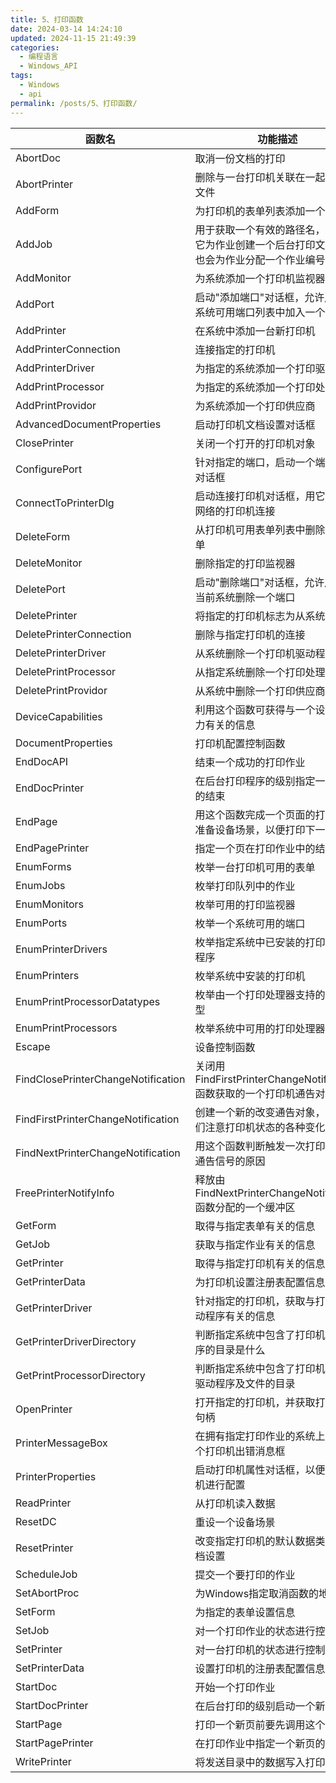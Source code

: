 ```yaml
---
title: 5、打印函数
date: 2024-03-14 14:24:10
updated: 2024-11-15 21:49:39
categories:
  - 编程语言
  - Windows_API
tags:
  - Windows
  - api
permalink: /posts/5、打印函数/
---
```

| 函数名                                | 功能描述                                                |
| ---------------------------------- | --------------------------------------------------- |
| AbortDoc                           | 取消一份文档的打印                                           |
| AbortPrinter                       | 删除与一台打印机关联在一起的缓冲文件                                  |
| AddForm                            | 为打印机的表单列表添加一个新表单                                    |
| AddJob                             | 用于获取一个有效的路径名，以便用它为作业创建一个后台打印文件。它也会为作业分配一个作业编号       |
| AddMonitor                         | 为系统添加一个打印机监视器                                       |
| AddPort                            | 启动"添加端口"对话框，允许用户在系统可用端口列表中加入一个新端口                   |
| AddPrinter                         | 在系统中添加一台新打印机                                        |
| AddPrinterConnection               | 连接指定的打印机                                            |
| AddPrinterDriver                   | 为指定的系统添加一个打印驱动程序                                    |
| AddPrintProcessor                  | 为指定的系统添加一个打印处理器                                     |
| AddPrintProvidor                   | 为系统添加一个打印供应商                                        |
| AdvancedDocumentProperties         | 启动打印机文档设置对话框                                        |
| ClosePrinter                       | 关闭一个打开的打印机对象                                        |
| ConfigurePort                      | 针对指定的端口，启动一个端口配置对话框                                 |
| ConnectToPrinterDlg                | 启动连接打印机对话框，用它同访问网络的打印机连接                            |
| DeleteForm                         | 从打印机可用表单列表中删除一个表单                                   |
| DeleteMonitor                      | 删除指定的打印监视器                                          |
| DeletePort                         | 启动"删除端口"对话框，允许用户从当前系统删除一个端口                         |
| DeletePrinter                      | 将指定的打印机标志为从系统中删除                                    |
| DeletePrinterConnection            | 删除与指定打印机的连接                                         |
| DeletePrinterDriver                | 从系统删除一个打印机驱动程序                                      |
| DeletePrintProcessor               | 从指定系统删除一个打印处理器                                      |
| DeletePrintProvidor                | 从系统中删除一个打印供应商                                       |
| DeviceCapabilities                 | 利用这个函数可获得与一个设备的能力有关的信息                              |
| DocumentProperties                 | 打印机配置控制函数                                           |
| EndDocAPI                          | 结束一个成功的打印作业                                         |
| EndDocPrinter                      | 在后台打印程序的级别指定一个文档的结束                                 |
| EndPage                            | 用这个函数完成一个页面的打印，并准备设备场景，以便打印下一个页                     |
| EndPagePrinter                     | 指定一个页在打印作业中的结尾                                      |
| EnumForms                          | 枚举一台打印机可用的表单                                        |
| EnumJobs                           | 枚举打印队列中的作业                                          |
| EnumMonitors                       | 枚举可用的打印监视器                                          |
| EnumPorts                          | 枚举一个系统可用的端口                                         |
| EnumPrinterDrivers                 | 枚举指定系统中已安装的打印机驱动程序                                  |
| EnumPrinters                       | 枚举系统中安装的打印机                                         |
| EnumPrintProcessorDatatypes        | 枚举由一个打印处理器支持的数据类型                                   |
| EnumPrintProcessors                | 枚举系统中可用的打印处理器                                       |
| Escape                             | 设备控制函数                                              |
| FindClosePrinterChangeNotification | 关闭用FindFirstPrinterChangeNotification函数获取的一个打印机通告对象 |
| FindFirstPrinterChangeNotification | 创建一个新的改变通告对象，以便我们注意打印机状态的各种变化                       |
| FindNextPrinterChangeNotification  | 用这个函数判断触发一次打印机改变通告信号的原因                             |
| FreePrinterNotifyInfo              | 释放由FindNextPrinterChangeNotification函数分配的一个缓冲区      |
| GetForm                            | 取得与指定表单有关的信息                                        |
| GetJob                             | 获取与指定作业有关的信息                                        |
| GetPrinter                         | 取得与指定打印机有关的信息                                       |
| GetPrinterData                     | 为打印机设置注册表配置信息                                       |
| GetPrinterDriver                   | 针对指定的打印机，获取与打印机驱动程序有关的信息                            |
| GetPrinterDriverDirectory          | 判断指定系统中包含了打印机驱动程序的目录是什么                             |
| GetPrintProcessorDirectory         | 判断指定系统中包含了打印机处理器驱动程序及文件的目录                          |
| OpenPrinter                        | 打开指定的打印机，并获取打印机的句柄                                  |
| PrinterMessageBox                  | 在拥有指定打印作业的系统上显示一个打印机出错消息框                           |
| PrinterProperties                  | 启动打印机属性对话框，以便对打印机进行配置                               |
| ReadPrinter                        | 从打印机读入数据                                            |
| ResetDC                            | 重设一个设备场景                                            |
| ResetPrinter                       | 改变指定打印机的默认数据类型及文档设置                                 |
| ScheduleJob                        | 提交一个要打印的作业                                          |
| SetAbortProc                       | 为Windows指定取消函数的地址                                   |
| SetForm                            | 为指定的表单设置信息                                          |
| SetJob                             | 对一个打印作业的状态进行控制                                      |
| SetPrinter                         | 对一台打印机的状态进行控制                                       |
| SetPrinterData                     | 设置打印机的注册表配置信息                                       |
| StartDoc                           | 开始一个打印作业                                            |
| StartDocPrinter                    | 在后台打印的级别启动一个新文档                                     |
| StartPage                          | 打印一个新页前要先调用这个函数                                     |
| StartPagePrinter                   | 在打印作业中指定一个新页的开始                                     |
| WritePrinter                       | 将发送目录中的数据写入打印机                                      |